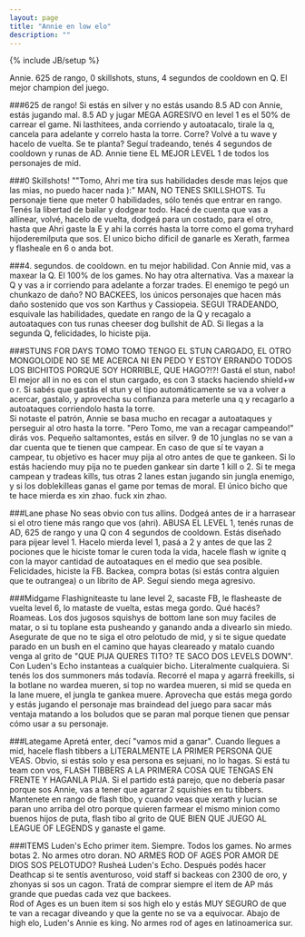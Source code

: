 ```yaml
---
layout: page
title: "Annie en low elo"
description: ""
---
```

{% include JB/setup %}

Annie. 625 de rango, 0 skillshots, stuns, 4 segundos de cooldown en Q. El mejor champion del juego.  

###625 de rango!
Si estás en silver y no estás usando 8.5 AD con Annie, estás jugando mal. 8.5 AD y jugar MEGA AGRESIVO en level 1 es el 50% de carrear el game. Ni lasthitees, anda corriendo y autoatacalo, tirale la q, cancela para adelante y correlo hasta la torre. Corre? Volvé a tu wave y hacelo de vuelta. Se te planta? Seguí tradeando, tenés 4 segundos de cooldown y runas de AD. Annie tiene EL MEJOR LEVEL 1 de todos los personajes de mid.  

###0 Skillshots!
""Tomo, Ahri me tira sus habilidades desde mas lejos que las mias, no puedo hacer nada ):" MAN, NO TENES SKILLSHOTS. Tu personaje tiene que meter 0 habilidades, sólo tenés que entrar en rango. Tenés la libertad de bailar y dodgear todo. Hacé de cuenta que vas a allinear, volvé, hacelo de vuelta, dodgeá para un costado, para el otro, hasta que Ahri gaste la E y ahi la corrés hasta la torre como el goma tryhard hijoderemilputa que sos. El unico bicho dificil de ganarle es Xerath, farmea y flasheale en 6 o anda bot.

###4. segundos. de cooldown. en tu mejor habilidad.
Con Annie mid, vas a maxear la Q. El 100% de los games. No hay otra alternativa. Vas a maxear la Q y vas a ir corriendo para adelante a forzar trades. El enemigo te pegó un chunkazo de daño? NO BACKEES, los únicos personajes que hacen más daño sostenido que vos son Karthus y Cassiopeia. SEGUI TRADEANDO, esquivale las habilidades, quedate en rango de la Q y recagalo a autoataques con tus runas cheeser dog bullshit de AD. Si llegas a la segunda Q, felicidades, lo hiciste pija.  


###STUNS FOR DAYS
TOMO TOMO TENGO EL STUN CARGADO, EL OTRO MONGOLOIDE NO SE ME ACERCA NI EN PEDO Y ESTOY ERRANDO TODOS LOS BICHITOS PORQUE SOY HORRIBLE, QUE HAGO?!?! Gastá el stun, nabo! El mejor all in no es con el stun cargado, es con 3 stacks haciendo shield+w o r. Si sabés que gastás el stun y el tipo automáticamente se va a volver a acercar, gastalo, y aprovecha su confianza para meterle una q y recagarlo a autoataques corriendolo hasta la torre.  
Si notaste el patrón, Annie se basa mucho en recagar a autoataques y perseguir al otro hasta la torre. "Pero Tomo, me van a recagar campeando!" dirás vos. Pequeño saltamontes, estás en silver. 9 de 10 junglas no se van a dar cuenta que te tienen que campear. En caso de que sí te vayan a campear, tu objetivo es hacer muy pija al otro antes de que te gankeen. Si lo estás haciendo muy pija no te pueden gankear sin darte 1 kill o 2. Si te mega campean y tradeas kills, tus otras 2 lanes estan jugando sin jungla enemigo, y si los doblekilleas ganas el game por temas de moral. El único bicho que te hace mierda es xin zhao. fuck xin zhao.  

###Lane phase
No seas obvio con tus allins. Dodgeá antes de ir a harrasear si el otro tiene más rango que vos (ahri). ABUSA EL LEVEL 1, tenés runas de AD, 625 de rango y una Q con 4 segundos de cooldown. Estás diseñado para pijear level 1. Hacelo mierda level 1, pasá a 2 y antes de que las 2 pociones que le hiciste tomar le curen toda la vida, hacele flash w ignite q con la mayor cantidad de autoataques en el medio que sea posible. Felicidades, hiciste la FB. Backea, compra botas (si estás contra alguien que te outrangea) o un librito de AP. Seguí siendo mega agresivo.  


###Midgame
Flashigniteaste tu lane level 2, sacaste FB, le flasheaste de vuelta level 6, lo mataste de vuelta, estas mega gordo. Qué hacés? Roameas. Los dos jugosos squishys de bottom lane son muy faciles de matar, o si tu toplane esta pusheando y ganando anda a divearlo sin miedo. Asegurate de que no te siga el otro pelotudo de mid, y si te sigue quedate parado en un bush en el camino que hayas cleareado y matalo cuando venga al grito de "QUE PIJA QUERES TITO? TE SACO DOS LEVELS DOWN".
Con Luden's Echo instanteas a cualquier bicho. Literalmente cualquiera. Si tenés los dos summoners más todavía. Recorré el mapa y agarrá freekills, si la botlane no wardea mueren, si top no wardea mueren, si mid se queda en la lane muere, el jungla te gankea muere. Aprovecha que estás mega gordo y estás jugando el personaje mas braindead del juego para sacar más ventaja matando a los boludos que se paran mal porque tienen que pensar cómo usar a su personaje.  

###Lategame
Apretá enter, decí "vamos mid a ganar". Cuando llegues a mid, hacele flash tibbers a LITERALMENTE LA PRIMER PERSONA QUE VEAS. Obvio, si estás solo y esa persona es sejuani, no lo hagas. Si está tu team con vos, FLASH TIBBERS A LA PRIMERA COSA QUE TENGAS EN FRENTE Y HAGANLA PIJA. Si el partido está parejo, que no debería pasar porque sos Annie, vas a tener que agarrar 2 squishies en tu tibbers. Mantenete en rango de flash tibo, y cuando veas que xerath y lucian se paran uno arriba del otro porque quieren farmear el mismo minion como buenos hijos de puta, flash tibo al grito de QUE BIEN QUE JUEGO AL LEAGUE OF LEGENDS y ganaste el game.  


###ITEMS
Luden's Echo primer item. Siempre. Todos los games. No armes botas 2. No armes otro doran. NO ARMES ROD OF AGES POR AMOR DE DIOS SOS PELOTUDO? Rusheá Luden's Echo. Después podés hacer Deathcap si te sentís aventuroso, void staff si backeas con 2300 de oro, y zhonyas si sos un cagon. Tratá de comprar siempre el item de AP más grande que puedas cada vez que backees.  
Rod of Ages es un buen item si sos high elo y estás MUY SEGURO de que te van a recagar diveando y que la gente no se va a equivocar. Abajo de high elo, Luden's Annie es king. No armes rod of ages en latinoamerica sur.  